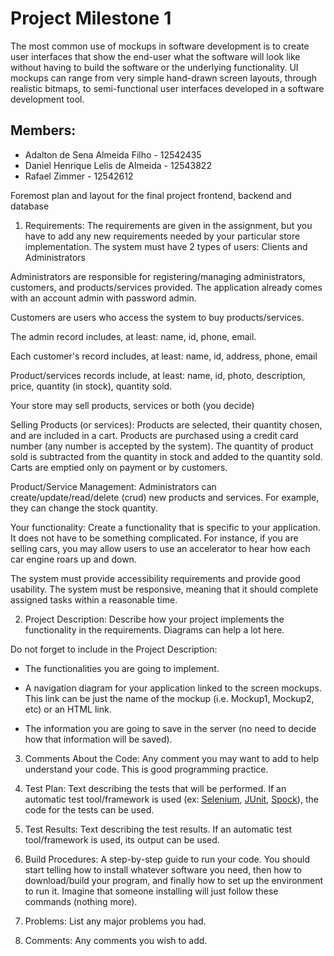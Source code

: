 
# Project Milestone 1

The most common use of mockups in software development is to create user interfaces that show the end-user what the software will look like without having to build the software or the underlying functionality. UI mockups can range from very simple hand-drawn screen layouts, through realistic bitmaps, to semi-functional user interfaces developed in a software development tool.

## Members:
* Adalton de Sena Almeida Filho - 12542435
* Daniel Henrique Lelis de Almeida - 12543822
* Rafael Zimmer - 12542612

Foremost plan and layout for the final project frontend, backend and database

1.  Requirements: The requirements are given in the assignment, but you have to add any new requirements needed by your particular store implementation.
The system must have 2 types of users: Clients and Administrators
    
Administrators are responsible for registering/managing administrators, customers, and products/services provided. The application already comes with an account admin with password admin.

Customers are users who access the system to buy products/services.

The admin record includes, at least: name, id, phone, email.

Each customer's record includes, at least: name, id, address, phone, email

Product/services records include, at least: name, id, photo, description, price, quantity (in stock), quantity sold.

Your store may sell products, services or both (you decide)

Selling Products (or services): Products are selected, their quantity chosen, and are included in a cart. Products are purchased using a credit card number (any number is accepted by the system). The quantity of product sold is subtracted from the quantity in stock and added to the quantity sold. Carts are emptied only on payment or by customers.

Product/Service Management: Administrators can create/update/read/delete (crud) new products and services. For example, they can change the stock quantity.

Your functionality: Create a functionality that is specific to your application. It does not have to be something complicated. For instance, if you are selling cars, you may allow users to use an accelerator to hear how each car engine roars up and down.

The system must provide accessibility requirements and provide good usability. The system must be responsive, meaning that it should complete assigned tasks within a reasonable time.
    
2.  Project Description: Describe how your project implements the functionality in the requirements. Diagrams can help a lot here.

Do not forget to include in the Project Description:

-   The functionalities you are going to implement.
    
-   A navigation diagram for your application linked to the screen mockups. This link can be just the name of the mockup (i.e. Mockup1, Mockup2, etc) or an HTML link.
    
-   The information you are going to save in the server (no need to decide how that information will be saved).
    
3.  Comments About the Code: Any comment you may want to add to help understand your code. This is good programming practice.
    
4.  Test Plan: Text describing the tests that will be performed. If an automatic test tool/framework is used (ex: [Selenium](https://www.selenium.dev/), [JUnit](https://junit.org/junit5/), [Spock](http://spockframework.org/)), the code for the tests can be used.
    
5.  Test Results: Text describing the test results. If an automatic test tool/framework is used, its output can be used.
    
6.  Build Procedures: A step-by-step guide to run your code. You should start telling how to install whatever software you need, then how to download/build your program, and finally how to set up the environment to run it. Imagine that someone installing will just follow these commands (nothing more).
    
7.  Problems: List any major problems you had.
    
8.  Comments: Any comments you wish to add.
